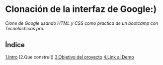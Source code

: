 # Clonación de la interfaz de Google:)
###### Clone de Google usando HTML y CSS como practica de un bootcamp con Tecnolochicas pro.
## Índice
[1.Intro]()
[2.Que construí()
[3.Objetivo del proyecto]()
[4.Link al Demo]()
